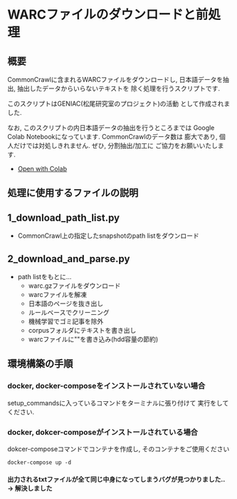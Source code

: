 # WARCファイルのダウンロードと前処理

## 概要

CommonCrawlに含まれるWARCファイルをダウンロードし,
日本語データを抽出, 抽出したデータからいらないテキストを
除く処理を行うスクリプトです.

このスクリプトはGENIAC(松尾研究室のプロジェクト)の活動
として作成されました.

なお, このスクリプトの内日本語データの抽出を行うところまでは
Google Colab Notebookになっています. CommonCrawlのデータ数は
膨大であり, 個人だけでは対処しきれません. ぜひ, 分割抽出/加工に
ご協力をお願いいたします.

- [Open with Colab](https://colab.research.google.com/drive/1Gq8HQ0iyASH5iOAkosclJEQTwYJvYRmy#scrollTo=UawI0uZgAjz6)


## 処理に使用するファイルの説明

## 1_download_path_list.py
- CommonCrawl上の指定したsnapshotのpath listをダウンロード

## 2_download_and_parse.py
- path listをもとに...
    - warc.gzファイルをダウンロード
    - warcファイルを解凍
    - 日本語のページを抜き出し
    - ルールベースでクリーニング
    - 機械学習でゴミ記事を除外
    - corpusフォルダにテキストを書き出し
    - warcファイルに""を書き込み(hdd容量の節約)

## 環境構築の手順

### docker, docker-composeをインストールされていない場合

setup_commandsに入っているコマンドをターミナルに張り付けて
実行をしてください.

### docker, dokcer-composeがインストールされている場合

dokcer-composeコマンドでコンテナを作成し, そのコンテナをご使用ください

```
docker-compose up -d
```


#### 出力されるtxtファイルが全て同じ中身になってしまうバグが見つかりました.. → 解決しました


